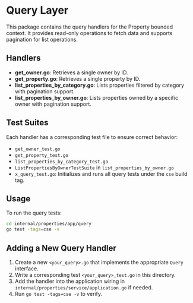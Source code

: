 # Query Layer

This package contains the query handlers for the Property bounded context. It provides read-only operations to fetch data and supports pagination for list operations.

## Handlers

- **get_owner.go**: Retrieves a single owner by ID.
- **get_property.go**: Retrieves a single property by ID.
- **list_properties_by_category.go**: Lists properties filtered by category with pagination support.
- **list_properties_by_owner.go**: Lists properties owned by a specific owner with pagination support.

## Test Suites

Each handler has a corresponding test file to ensure correct behavior:

- `get_owner_test.go`
- `get_property_test.go`
- `list_properties_by_category_test.go`
- `ListPropertiesByOwnerTestSuite` in `list_properties_by_owner.go`
- `x_query_test.go`: Initializes and runs all query tests under the `cse` build tag.

## Usage

To run the query tests:

```bash
cd internal/properties/app/query
go test -tags=cse -v
```

## Adding a New Query Handler

1. Create a new `<your_query>.go` that implements the appropriate `Query` interface.
2. Write a corresponding test `<your_query>_test.go` in this directory.
3. Add the handler into the application wiring in `internal/properties/service/application.go` if needed.
4. Run `go test -tags=cse -v` to verify.
